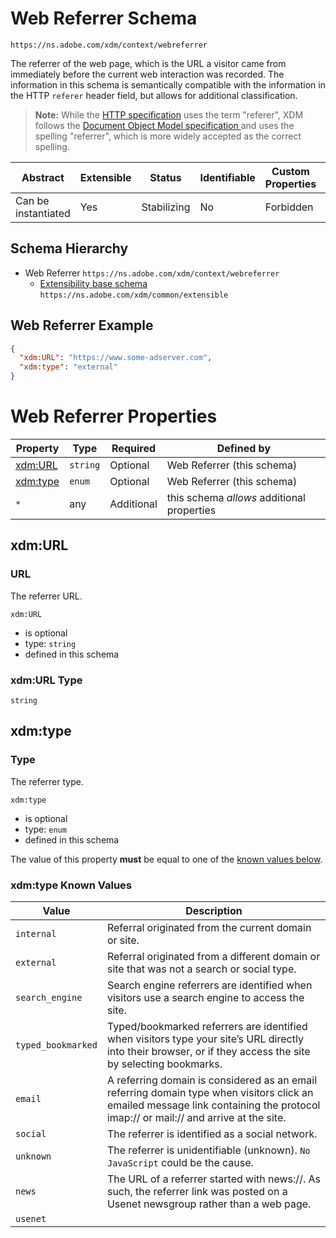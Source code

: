 
# Web Referrer Schema

```
https://ns.adobe.com/xdm/context/webreferrer
```

The referrer of the web page, which is the URL a visitor came from immediately before the current web interaction was recorded.
The information in this schema is semantically compatible with the information in the HTTP `referer` header field, but allows for additional classification.

> **Note:** While the [HTTP specification](https://www.w3.org/Protocols/HTTP/HTRQ_Headers.html#z14) uses the term "referer", XDM follows the [Document Object Model specification ](https://www.w3.org/TR/2000/WD-DOM-Level-1-20000929/level-one-html.html#ID-95229140) and uses the spelling "referrer", which is more widely accepted as the correct spelling.


| Abstract | Extensible | Status | Identifiable | Custom Properties | Additional Properties | Defined In |
|----------|------------|--------|--------------|-------------------|-----------------------|------------|
| Can be instantiated | Yes | Stabilizing | No | Forbidden | Permitted | [context/webreferrer.schema.json](context/webreferrer.schema.json) |
## Schema Hierarchy

* Web Referrer `https://ns.adobe.com/xdm/context/webreferrer`
  * [Extensibility base schema](../common/extensible.schema.md) `https://ns.adobe.com/xdm/common/extensible`


## Web Referrer Example
```json
{
  "xdm:URL": "https://www.some-adserver.com",
  "xdm:type": "external"
}
```

# Web Referrer Properties

| Property | Type | Required | Defined by |
|----------|------|----------|------------|
| [xdm:URL](#xdmurl) | `string` | Optional | Web Referrer (this schema) |
| [xdm:type](#xdmtype) | `enum` | Optional | Web Referrer (this schema) |
| `*` | any | Additional | this schema *allows* additional properties |

## xdm:URL
### URL

The referrer URL.

`xdm:URL`
* is optional
* type: `string`
* defined in this schema

### xdm:URL Type


`string`






## xdm:type
### Type

The referrer type.

`xdm:type`
* is optional
* type: `enum`
* defined in this schema

The value of this property **must** be equal to one of the [known values below](#xdmtype-known-values).

### xdm:type Known Values
| Value | Description |
|-------|-------------|
| `internal` | Referral originated from the current domain or site. |
| `external` | Referral originated from a different domain or site that was not a search or social type. |
| `search_engine` | Search engine referrers are identified when visitors use a search engine to access the site. |
| `typed_bookmarked` | Typed/bookmarked referrers are identified when visitors type your site’s URL directly into their browser, or if they access the site by selecting bookmarks. |
| `email` | A referring domain is considered as an email referring domain type when visitors click an emailed message link containing the protocol imap:// or mail:// and arrive at the site. |
| `social` | The referrer is identified as a social network. |
| `unknown` | The referrer is unidentifiable (unknown). `No JavaScript` could be the cause. |
| `news` | The URL of a referrer started with news://. As such, the referrer link was posted on a Usenet newsgroup rather than a web page. |
| `usenet` |  |



